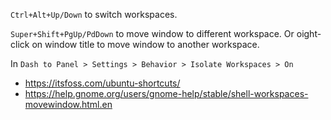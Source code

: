 `Ctrl+Alt+Up/Down` to switch workspaces.

`Super+Shift+PgUp/PdDown` to move window to different workspace. Or oight-click on window title to move window to another workspace.

In `Dash to Panel > Settings > Behavior > Isolate Workspaces > On`

- https://itsfoss.com/ubuntu-shortcuts/
- https://help.gnome.org/users/gnome-help/stable/shell-workspaces-movewindow.html.en 
